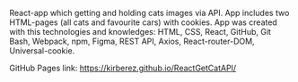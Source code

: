 React-app which getting and holding cats images via API. 
App includes two HTML-pages (all cats and favourite cars) with cookies.
App was created with this technologies and knowledges: HTML, CSS, React, GitHub, Git Bash, Webpack, npm, Figma, REST API, Axios, React-router-DOM, Universal-cookie. 

GitHub Pages link: https://kirberez.github.io/ReactGetCatAPI/
